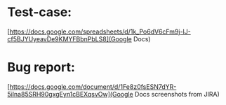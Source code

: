 # Test-case:

[https://docs.google.com/spreadsheets/d/1k_Po6dV6cFm9j-lJ-cf5BJYUyeavDe9KMYFBbnPbLS8](Google Docs)

# Bug report:

[https://docs.google.com/document/d/1Fe8z0fsESN7dYR-5ilna85SRH90gxgEyn1cBEXqsvOw](Google Docs screenshots from JIRA)
